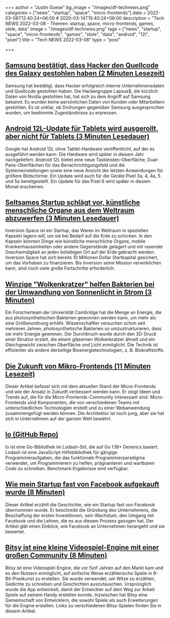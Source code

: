 +++
author = "Justin Guese"
bg_image = "/images/df-technews.png"
categories = ["news", "startup", "space", "micro-frontends"]
date = 2022-03-08T12:40:24+06:00 # 2020-03-14T15:40:24+06:00
description = "Tech NEWS 2022-03-08 - Themen: startup, space, micro-frontends, games, stole, data"
image = "/images/df-technews.png"
tags = ["news", "startup", "space", "micro-frontends", "games", "stole", "data", "android", "12l", "pixel"]
title = "Tech NEWS 2022-03-08"
type = "post"

+++

## [Samsung bestätigt, dass Hacker den Quellcode des Galaxy gestohlen haben (2 Minuten Lesezeit)](https://www.theverge.com/2022/3/7/22965220/samsung-hack-lapsus-galaxy-source-code-confirmed-nvidia)

 Samsung hat bestätigt, dass Hacker erfolgreich interne Unternehmensdaten und Quellcode gestohlen haben. Die Hackergruppe Lapsus$, die kürzlich Daten von Nvidia gestohlen hat, hat sich zu dem Angriff auf Samsung bekannt. Es wurden keine persönlichen Daten von Kunden oder Mitarbeitern gestohlen. Es ist unklar, ob Drohungen gegenüber Samsung ausgesprochen wurden, um bestimmte Zugeständnisse zu erpressen.

## [Android 12L-Update für Tablets wird ausgerollt, aber nicht für Tablets (3 Minuten Lesedauer)](https://arstechnica.com/gadgets/2022/03/tablet-focused-android-12l-update-rolls-out-just-not-to-any-tablets/?comments=1)

 Google hat Android 12L ohne Tablet-Hardware veröffentlicht, auf der es ausgeführt werden kann. Die Hardware wird später in diesem Jahr nachgeliefert. Android 12L bietet eine neue Taskleisten-Oberfläche, Dual-Pane-Oberflächen für das Benachrichtigungsfeld und die Systemeinstellungen sowie eine neue Ansicht der letzten Anwendungen für größere Bildschirme. Ein Update wird auch für die Geräte Pixel 3a, 4, 4a, 5 und 5a bereitgestellt. Ein Update für das Pixel 6 wird später in diesem Monat erscheinen.

## [Seltsames Startup schlägt vor, künstliche menschliche Organe aus dem Weltraum abzuwerfen (3 Minuten Lesedauer)](https://futurism.com/the-byte/startup-artificial-organs-space)

 Inversion Space ist ein Startup, das Waren im Weltraum in speziellen Kapseln lagern will, um sie bei Bedarf auf die Erde zu schicken. In den Kapseln könnten Dinge wie künstliche menschliche Organe, mobile Krankenhauseinheiten oder andere Gegenstände gelagert und mit rasender Geschwindigkeit an jeden beliebigen Ort auf der Erde gebracht werden. Inversion Space hat sich bereits 10 Millionen Dollar Startkapital gesichert, um das Vorhaben zu finanzieren. Bis Inversion seine Mission verwirklichen kann, sind noch viele große Fortschritte erforderlich.

## [Winzige "Wolkenkratzer" helfen Bakterien bei der Umwandlung von Sonnenlicht in Strom (3 Minuten)](https://techxplore.com/news/2022-03-tiny-skyscrapers-bacteria-sunlight-electricity.html)

 Ein Forscherteam der Universität Cambridge hat die Menge an Energie, die aus photosynthetischen Bakterien gewonnen werden kann, um mehr als eine Größenordnung erhöht. Wissenschaftler versuchen schon seit mehreren Jahren, photosynthetische Bakterien so umzustrukturieren, dass sie mehr Energie gewinnen. Der Durchbruch wurde durch den 3D-Druck einer Struktur erzielt, die einem gläsernen Wolkenkratzer ähnelt und ein Gleichgewicht zwischen Oberfläche und Licht ermöglicht. Die Technik ist effizienter als andere derzeitige Bioenergietechnologien, z. B. Biokraftstoffe.

## [Die Zukunft von Mikro-Frontends (11 Minuten Lesezeit)](https://betterprogramming.pub/the-future-of-micro-frontends-2f527f97d506)

 Dieser Artikel befasst sich mit dem aktuellen Stand der Micro-Frontends und wie der Ansatz in Zukunft verbessert werden kann. Er zeigt Ideen und Trends auf, die für die Micro-Frontends-Community interessant sind. Micro-Frontends sind Komponenten, die von verschiedenen Teams mit unterschiedlichen Technologien erstellt und zu einer Webanwendung zusammengefügt werden können. Die Architektur ist noch jung, aber sie hat sich in Unternehmen auf der ganzen Welt bewährt.

## [lo (GitHub Repo)](https://github.com/samber/lo)

 lo ist eine Go-Bibliothek im Lodash-Stil, die auf Go 1.18+ Generics basiert. Lodash ist eine JavaScript-Hilfsbibliothek für gängige Programmieraufgaben, die das funktionale Programmierparadigma verwendet, um Programmierern zu helfen, prägnanteren und wartbaren Code zu schreiben. Benchmark-Ergebnisse sind verfügbar.

## [Wie mein Startup fast von Facebook aufgekauft wurde (8 Minuten)](https://medium.com/swlh/how-my-startup-was-almost-acquired-by-facebook-c151793727ab)

 Dieser Artikel erzählt die Geschichte, wie ein Startup fast von Facebook übernommen wurde. Er beschreibt die Gründung des Unternehmens, die Beschaffung der ersten Investitionen, sein Wachstum, den Umgang mit Facebook und die Lehren, die es aus diesem Prozess gezogen hat. Der Artikel gibt einen Einblick, wie Facebook an Unternehmen herangeht und sie bewertet.

## [Bitsy ist eine kleine Videospiel-Engine mit einer großen Community (8 Minuten)](https://www.theverge.com/22929485/bitsy-tiny-video-game-engine)

 Bitsy ist eine Videospiel-Engine, die vor fünf Jahren auf den Markt kam und es den Nutzern ermöglicht, auf einfache Weise erzählerische Spiele in 8-Bit-Pixelkunst zu erstellen. Sie wurde verwendet, um Witze zu erzählen, Gedichte zu schreiben und Geschichten auszutauschen. Ursprünglich wurde die App entwickelt, damit der Entwickler auf dem Weg zur Arbeit Spiele auf seinem Handy erstellen konnte. Inzwischen hat Bitsy eine Gemeinschaft von Entwicklern, die sowohl Spiele als auch Erweiterungen für die Engine erstellen. Links zu verschiedenen Bitsy-Spielen finden Sie in diesem Artikel.

